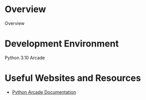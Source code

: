# Overview
Overview

# Development Environment
Python 3.10
Arcade

# Useful Websites and Resources
* [Python Arcade Documentation](https://api.arcade.academy/en/latest/)

